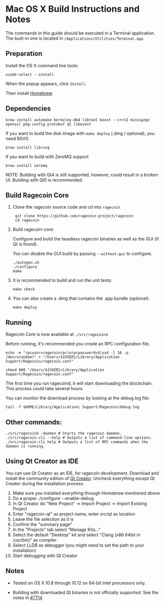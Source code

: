 Mac OS X Build Instructions and Notes
====================================
The commands in this guide should be executed in a Terminal application.
The built-in one is located in `/Applications/Utilities/Terminal.app`.

Preparation
-----------
Install the OS X command line tools:

`xcode-select --install`

When the popup appears, click `Install`.

Then install [Homebrew](https://brew.sh).

Dependencies
----------------------

    brew install automake berkeley-db4 libtool boost --c++11 miniupnpc openssl pkg-config protobuf qt libevent

If you want to build the disk image with `make deploy` (.dmg / optional), you need RSVG

    brew install librsvg

If you want to build with ZeroMQ support
    
    brew install zeromq

NOTE: Building with Qt4 is still supported, however, could result in a broken UI. Building with Qt5 is recommended.

Build Ragecoin Core
------------------------

1. Clone the ragecoin source code and cd into `ragecoin`

        git clone https://github.com/ragecoin-project/ragecoin
        cd ragecoin

2.  Build ragecoin-core:

    Configure and build the headless ragecoin binaries as well as the GUI (if Qt is found).

    You can disable the GUI build by passing `--without-gui` to configure.

        ./autogen.sh
        ./configure
        make

3.  It is recommended to build and run the unit tests:

        make check

4.  You can also create a .dmg that contains the .app bundle (optional):

        make deploy

Running
-------

Ragecoin Core is now available at `./src/ragecoind`

Before running, it's recommended you create an RPC configuration file.

    echo -e "rpcuser=ragecoinrpc\nrpcpassword=$(xxd -l 16 -p /dev/urandom)" > "/Users/${USER}/Library/Application Support/Ragecoin/ragecoin.conf"

    chmod 600 "/Users/${USER}/Library/Application Support/Ragecoin/ragecoin.conf"

The first time you run ragecoind, it will start downloading the blockchain. This process could take several hours.

You can monitor the download process by looking at the debug.log file:

    tail -f $HOME/Library/Application\ Support/Ragecoin/debug.log

Other commands:
-------

    ./src/ragecoind -daemon # Starts the ragecoin daemon.
    ./src/ragecoin-cli --help # Outputs a list of command-line options.
    ./src/ragecoin-cli help # Outputs a list of RPC commands when the daemon is running.

Using Qt Creator as IDE
------------------------
You can use Qt Creator as an IDE, for ragecoin development.
Download and install the community edition of [Qt Creator](https://www.qt.io/download/).
Uncheck everything except Qt Creator during the installation process.

1. Make sure you installed everything through Homebrew mentioned above
2. Do a proper ./configure --enable-debug
3. In Qt Creator do "New Project" -> Import Project -> Import Existing Project
4. Enter "ragecoin-qt" as project name, enter src/qt as location
5. Leave the file selection as it is
6. Confirm the "summary page"
7. In the "Projects" tab select "Manage Kits..."
8. Select the default "Desktop" kit and select "Clang (x86 64bit in /usr/bin)" as compiler
9. Select LLDB as debugger (you might need to set the path to your installation)
10. Start debugging with Qt Creator

Notes
-----

* Tested on OS X 10.8 through 10.12 on 64-bit Intel processors only.

* Building with downloaded Qt binaries is not officially supported. See the notes in [#7714](https://github.com/bitcoin/bitcoin/issues/7714)
